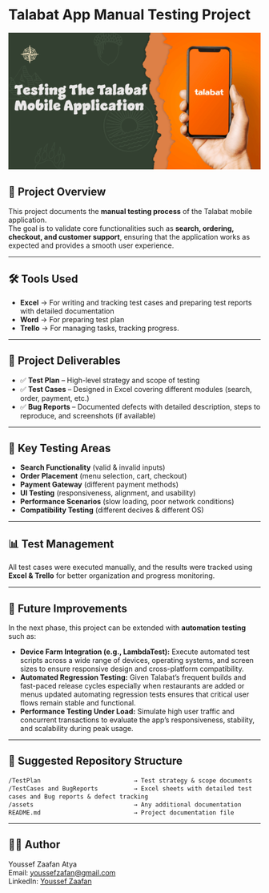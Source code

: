 # Talabat App Manual Testing Project  

![Project Banner](./assets/project-banner.png)

## 📌 Project Overview  
This project documents the **manual testing process** of the Talabat mobile application.  
The goal is to validate core functionalities such as **search, ordering, checkout, and customer support**, ensuring that the application works as expected and provides a smooth user experience.  

---

## 🛠 Tools Used  
- **Excel** → For writing and tracking test cases and preparing test reports with detailed documentation  
- **Word** → For preparing test plan 
- **Trello** → For managing tasks, tracking progress.

---

## 📑 Project Deliverables  
- ✅ **Test Plan** – High-level strategy and scope of testing  
- ✅ **Test Cases** – Designed in Excel covering different modules (search, order, payment, etc.)  
- ✅ **Bug Reports** – Documented defects with detailed description, steps to reproduce, and screenshots (if available)  
  

---

## 🚀 Key Testing Areas  
- **Search Functionality** (valid & invalid inputs)  
- **Order Placement** (menu selection, cart, checkout)  
- **Payment Gateway** (different payment methods)  
- **UI Testing** (responsiveness, alignment, and usability)  
- **Performance Scenarios** (slow loading, poor network conditions)
- **Compatibility Testing** (different decives & different OS)  

---

## 📊 Test Management  
All test cases were executed manually, and the results were tracked using **Excel & Trello** for better organization and progress monitoring.  

---

## 🔗 Future Improvements  
In the next phase, this project can be extended with **automation testing** such as:  
- **Device Farm Integration (e.g., LambdaTest):**
Execute automated test scripts across a wide range of devices, operating systems, and screen sizes to ensure responsive design and cross-platform compatibility.
-	**Automated Regression Testing:**
Given Talabat’s frequent builds and fast-paced release cycles especially when restaurants are added or menus updated automating regression tests ensures that critical user flows remain stable and functional.
- **Performance Testing Under Load:**
Simulate high user traffic and concurrent transactions to evaluate the app’s responsiveness, stability, and scalability during peak usage.
 

---

## 📂 Suggested Repository Structure  
```
/TestPlan                          → Test strategy & scope documents  
/TestCases and BugReports          → Excel sheets with detailed test cases and Bug reports & defect tracking   
/assets                            → Any additional documentation   
README.md                          → Project documentation file  
```

---

## 👨‍💻 Author

Youssef Zaafan Atya  
Email: youssefzafan@gmail.com  
LinkedIn: [Youssef Zaafan](https://www.linkedin.com/in/youssef-zaafan-211482169)

